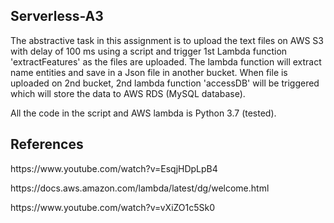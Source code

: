 <h2>Serverless-A3</h2>
<p>The abstractive task in this assignment is to upload the text files on AWS S3 with delay of 100 ms using a script and trigger 1st Lambda function 'extractFeatures' as the files are uploaded. The lambda function will extract name entities and save in a Json file in another bucket. When file is uploaded on 2nd bucket, 2nd lambda function 'accessDB' will be triggered which will store the data to AWS RDS (MySQL database).

<p> All the code in the script and AWS lambda is Python 3.7 (tested). </p>

<h2> References </h2>
<p>https://www.youtube.com/watch?v=EsqjHDpLpB4</p>
<p>https://docs.aws.amazon.com/lambda/latest/dg/welcome.html</p>
<p>https://www.youtube.com/watch?v=vXiZO1c5Sk0</p>
